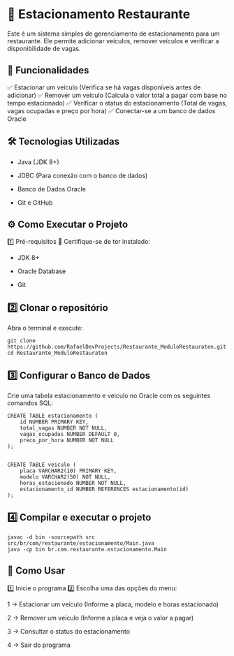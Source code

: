 # 🚗 Estacionamento Restaurante
Este é um sistema simples de gerenciamento de estacionamento para um restaurante. Ele permite adicionar veículos, remover veículos e verificar a disponibilidade de vagas.

## 📌 Funcionalidades
✅ Estacionar um veículo (Verifica se há vagas disponíveis antes de adicionar)
✅ Remover um veículo (Calcula o valor total a pagar com base no tempo estacionado)
✅ Verificar o status do estacionamento (Total de vagas, vagas ocupadas e preço por hora)
✅ Conectar-se a um banco de dados Oracle

## 🛠 Tecnologias Utilizadas
- Java (JDK 8+)

- JDBC (Para conexão com o banco de dados)

- Banco de Dados Oracle

- Git e GitHub

## ⚙️ Como Executar o Projeto
1️⃣ Pré-requisitos
📌 Certifique-se de ter instalado:

- JDK 8+

- Oracle Database

- Git

## 2️⃣ Clonar o repositório
Abra o terminal e execute:

```
git clone https://github.com/RafaelDevProjects/Restaurante_ModuloRestauraten.git
cd Restaurante_ModuloRestauraten
```

## 3️⃣ Configurar o Banco de Dados
Crie uma tabela estacionamento e veiculo no Oracle com os seguintes comandos SQL:

```
CREATE TABLE estacionamento (
    id NUMBER PRIMARY KEY,
    total_vagas NUMBER NOT NULL,
    vagas_ocupadas NUMBER DEFAULT 0,
    preco_por_hora NUMBER NOT NULL
);


CREATE TABLE veiculo (
    placa VARCHAR2(10) PRIMARY KEY,
    modelo VARCHAR2(50) NOT NULL,
    horas_estacionado NUMBER NOT NULL,
    estacionamento_id NUMBER REFERENCES estacionamento(id)
);
```

## 4️⃣ Compilar e executar o projeto
```
javac -d bin -sourcepath src src/br/com/restaurante/estacionamento/Main.java
java -cp bin br.com.restaurante.estacionamento.Main
```

## 🚀 Como Usar
1️⃣ Inicie o programa
2️⃣ Escolha uma das opções do menu:

1 → Estacionar um veículo (Informe a placa, modelo e horas estacionado)

2 → Remover um veículo (Informe a placa e veja o valor a pagar)

3 → Consultar o status do estacionamento

4 → Sair do programa
